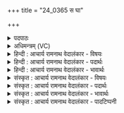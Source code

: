 +++
title = "24_0365 स घा"

+++
<details><summary>पदपाठः</summary>

सः꣢। घ꣣। यः꣢। ते꣣। दिवः꣢। न꣡रः꣢꣯। धि꣣या꣢। म꣡र्त꣢꣯स्य। श꣡म꣢꣯तः। ऊ꣣ती꣢। सः। बृ꣣हतः꣢। दि꣣वः꣢। द्वि꣣षः꣢। अँ꣡हः꣢꣯। न। त꣣रति। ३६५।
</details>

<details><summary>अधिमन्त्रम् (VC)</summary>

- इन्द्रः
- भरद्वाजो बार्हस्पत्यः
- अनुष्टुप्
- गान्धारः
- ऐन्द्रं काण्डम्
</details>

<details><summary>हिन्दी : आचार्य रामनाथ वेदालंकार - विषयः</summary>

अगले मन्त्र में यह विषय है कि परमेश्वर के ध्यान से क्या फल होता है।
</details>

<details><summary>हिन्दी : आचार्य रामनाथ वेदालंकार - पदार्थः</summary>

पदार्थान्वय -  हे परम धीमान् इन्द्र परमेश्वर ! (यः नरः) जो मनुष्य (मर्तस्य) मारनेवाले, (शमतः) लौकिक शान्ति को तथा मोक्षरूप परमशान्ति को देनेवाले, (दिवः) कमनीय (ते) आपके (धिया) ध्यान में मग्न होता है, (सः) वह, (सः घ) निश्चय से वही, (बृहतः) महान्, (दिवः) ज्योतिर्मय आपकी (ऊती) रक्षा से (अंहः न) पाप के समान (द्विषः) द्वेषवृत्तियों को भी (तरति) पार कर लेता है ॥६॥
</details>

<details><summary>हिन्दी : आचार्य रामनाथ वेदालंकार - भावार्थः</summary>

भावार्थ -  जैसे मनुष्य मरणधर्मा होने से ‘मर्त्त’ कहलाता है, वैसे ही जगदीश्वर मारनेवाला होने से ‘मर्त्त’ है। वेद में कहा भी है—‘जो मारता है, जो जिलाता है (अथ० १३।३।३)’। मारनेवाला होने से उसके नाम मर्त्त, मृत्यु, शर्व और यम हैं, जन्म देने और प्राण प्रदान करने के कारण वह भव, जनिता, प्राण आदि कहाता है। उसके ध्यान से बल पाकर मनुष्य सब विघ्नों और समस्त शत्रुओं को पार कर सकता है ॥६॥
</details>

<details><summary>संस्कृत : आचार्य रामनाथ वेदालंकार - विषयः</summary>

अथ परमेश्वरस्य ध्यानेन किं फलं भवतीत्याह।
</details>

<details><summary>संस्कृत : आचार्य रामनाथ वेदालंकार - पदार्थः</summary>

पदार्थान्वय -  हे (इन्द्र) परमधीमन् जगदीश्वर ! (यः नरः) यो मनुष्यः (मर्त्तस्य) मारयितुः, (शमतः) शमयतः, लौकिकीं शान्तिं मोक्षरूपां परां शान्तिं च प्रयच्छतः, (दिवः) कमनीयस्य। दीव्यतिरत्र कान्तिकर्मा। (ते) तव (धिया) ध्यानेन सचते, (सः) असौ, (सः घ) निश्चयेन स एव, (बृहतः) महतः (दिवः) ज्योतिर्मयस्य तव। दीव्यतिरत्र द्युतिकर्मा। (ऊती) रक्षया (अंहः न) पापाचारम् इव (द्विषः) द्वेषवृत्तीः अपि (तरति) अतिक्रामति। यथा अंहः तरति तथा द्विषोऽपि तरति। अंहश्च द्विषश्च तरतीत्यर्थः। एतेनैव विधिना नकारः समुच्चयार्थोऽपि भवति ॥६॥२
</details>

<details><summary>संस्कृत : आचार्य रामनाथ वेदालंकार - भावार्थः</summary>

भावार्थ -  यथा मनुष्यो मरणात् मर्त्तः, तथा जगदीश्वरो मारणान्मर्त्त उच्यते। उक्तं च ‘यो मा॒रय॑ति प्रा॒णय॑ति’ (अथ० १३।३।३) इति। स हि मारणान्मर्त्तो मृत्युः शर्वो यमो वा, जननात् प्राणप्रदानाच्च भवः जनिता प्राणश्च उच्यते। तस्य ध्यानेन बलं प्राप्य जनः सर्वान् विघ्नान् समस्तान् शत्रूंश्च समुत्तर्तुं प्रभवति ॥६॥
</details>

<details><summary>संस्कृत : आचार्य रामनाथ वेदालंकार - पादटिप्पनी</summary>

टिप्पनी -   १. ऋ० ६।२।४, देवता अग्निः। “ऋधद्यस्ते सुदानवे धिया मर्तः शशमते। ऊती ष” इति पाठः। २. ऋग्भाष्ये दयानन्दर्षिर्मन्त्रमेतम् ‘ये मनुष्या धर्मात्मभ्यः सुखप्रदाः स्युस्ते यथा धार्मिकाः पापं त्यजन्ति तथैव शत्रूनुल्लङ्घयन्ति’ इति विषये व्याख्यातवान्।
</details>